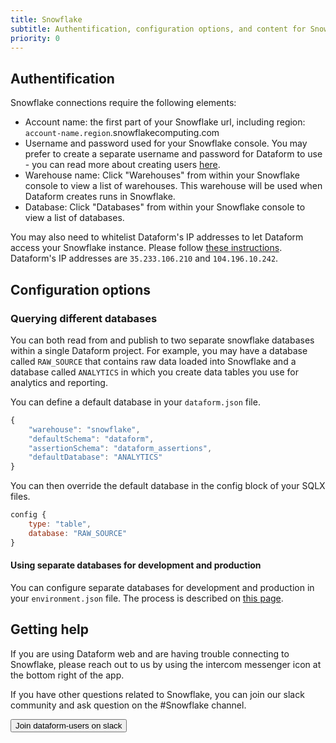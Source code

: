 ```yaml
---
title: Snowflake
subtitle: Authentification, configuration options, and content for Snowflake.
priority: 0
---
```


## Authentification

Snowflake connections require the following elements:

- Account name: the first part of your Snowflake url, including region: `account-name.region`.snowflakecomputing.com
- Username and password used for your Snowflake console. You may prefer to create a separate username and password for Dataform to use - you can read more about creating users [here](https://docs.snowflake.com/en/user-guide/admin-user-management.html#creating-users).
- Warehouse name: Click "Warehouses" from within your Snowflake console to view a list of warehouses. This warehouse will be used when Dataform creates runs in Snowflake.
- Database: Click "Databases" from within your Snowflake console to view a list of databases.

<div className="bp3-callout bp3-icon-info-sign bp3-intent-warning" markdown="1">
You may also need to whitelist Dataform's IP addresses to let Dataform access your Snowflake instance. Please
  follow
  <a
    target="_blank"
    rel="noopener"
    href="https://docs.snowflake.com/en/user-guide/network-policies.html"
  >these instructions</a>. Dataform's IP addresses are <code>35.233.106.210</code> and <code>104.196.10.242</code>.
</div>

## Configuration options

### Querying different databases

You can both read from and publish to two separate snowflake databases within a single Dataform project. For example, you may have a database called `RAW_SOURCE` that contains raw data loaded into Snowflake and a database called `ANALYTICS` in which you create data tables you use for analytics and reporting.

You can define a default database in your `dataform.json` file.

```js
{
    "warehouse": "snowflake",
    "defaultSchema": "dataform",
    "assertionSchema": "dataform_assertions",
    "defaultDatabase": "ANALYTICS"
}

```

You can then override the default database in the config block of your SQLX files.

```js
config {
    type: "table",
    database: "RAW_SOURCE"
}

```

#### Using separate databases for development and production

You can configure separate databases for development and production in your `environment.json` file. The process is described on [this page](https://docs.dataform.co/dataform-web/scheduling/environments#example-use-separate-databases-for-development-and-production-data).


## Getting help

If you are using Dataform web and are having trouble connecting to Snowflake, please reach out to us by using the intercom messenger icon at the bottom right of the app.

If you have other questions related to Snowflake, you can join our slack community and ask question on the #Snowflake channel.

<a href="https://dataform.co/slack"><button>Join dataform-users on slack</button></a>
